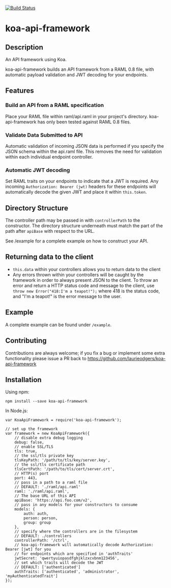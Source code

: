 [![Build Status](https://travis-ci.org/laurieodgers/koa-api-framework.svg?branch=master)](https://travis-ci.org/laurieodgers/koa-api-framework)

# koa-api-framework
## Description

An API framework using Koa.

koa-api-framework builds an API framework from a RAML 0.8 file, with automatic payload validation and JWT decoding for your endpoints.

## Features
### Build an API from a RAML specification
Place your RAML file within raml/api.raml in your project's directory. koa-api-framework has only been tested against RAML 0.8 files.

### Validate Data Submitted to API
Automatic validation of incoming JSON data is performed if you specify the JSON schema within the api.raml file. This removes the need for validation within each individual endpoint controller.

### Automatic JWT decoding
Set RAML traits on your endpoints to indicate that a JWT is required. Any incoming `Authorization: Bearer (jwt)` headers for these endpoints will automatically decode the given JWT and place it within `this.token`.

## Directory Structure
The controller path may be passed in with `controllerPath` to the constructor. The directory structure underneath must match the part of the path after `apiBase` with respect to the URL.

See /example for a complete example on how to construct your API.

## Returning data to the client
- `this.data` within your controllers allows you to return data to the client
- Any errors thrown within your controllers will be caught by the framework in order to always present JSON to the client. To throw an error and return a HTTP status code and message to the client, use `throw new Error("418:I'm a teapot!");` where 418 is the status code, and "I'm a teapot!" is the error message to the user.

## Example
A complete example can be found under `/example`.

## Contributing
Contributions are always welcome; if you fix a bug or implement some extra functionality please issue a PR back to https://github.com/laurieodgers/koa-api-framework

## Installation
Using npm:
```
npm install --save koa-api-framework
```

In Node.js:
```
var KoaApiFramework = require('koa-api-framework');

// set up the framework
var framework = new KoaApiFramework({
    // disable extra debug logging
    debug: false,
    // enable SSL/TLS
    tls: true,
    // the ssl/tls private key
    tlsKeyPath: '/path/to/tls/key/server.key',
    // the ssl/tls certificate path
    tlsCertPath: '/path/to/tls/cert/server.crt',
    // HTTP(s) port
    port: 443,
    // pass in a path to a raml file
    // DEFAULT: './raml/api.raml'
    raml: './raml/api.raml',
    // The base URL of this API
    apiBase: 'https://api.foo.com/v2',
    // pass in any models for your constructors to consume
    models: {
        auth: auth,
        person: person,
        group: group
    },
    // specify where the controllers are in the filesystem
    // DEFAULT: ./controllers
    controllerPath: '/ctrl',
    // koa-api-framework will automatically decode Authorization: Bearer [jwt] for you
    // for endpoints which are specified in 'authTraits'
    jwtSecret: 'qwertyuiopasdfghjklzxcvbnm123456',
    // set which traits will decode the JWT
    // DEFAULT: ['authenticated']
    authTraits: ['authenticated', 'administrator', 'myAuthenticatedTrait']
});
```
